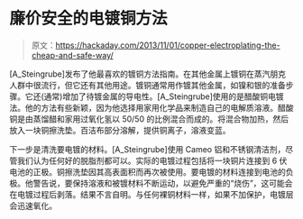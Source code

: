 # 廉价安全的电镀铜方法

> 原文：<https://hackaday.com/2013/11/01/copper-electroplating-the-cheap-and-safe-way/>

[A_Steingrube]发布了他最喜欢的镀铜方法指南。在其他金属上镀铜在蒸汽朋克人群中很流行，但它还有其他用途。镀铜通常用作镀其他金属，如镍和银的准备步骤。它还(通常)增加了待镀金属的导电性。[A_Steingrube]使用的是醋酸铜电镀法。他的方法有些新颖，因为他选择用家用化学品来制造自己的电解质溶液。醋酸铜是由蒸馏醋和家用过氧化氢以 50/50 的比例混合而成的。将混合物加热，然后放入一块铜擦洗垫。百洁布部分溶解，提供铜离子，溶液变蓝。

下一步是清洗要电镀的材料。[A_Steingrube]使用 Cameo 铝和不锈钢清洁剂，尽管我们认为任何好的脱脂剂都可以。实际的电镀过程包括将一块铜片连接到 6 伏电池的正极。铜擦洗垫因其高表面积而再次被使用。要电镀的材料连接到电池的负极。他警告说，要保持溶液和被镀材料不断运动，以避免严重的“烧伤”，这可能会在电镀过程后剥落。结果不言自明。与任何裸铜材料一样，如果不加保护，电镀层会迅速氧化。